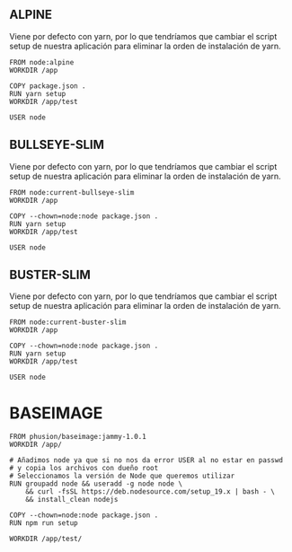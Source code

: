 ## ALPINE
Viene por defecto con yarn, por lo que tendríamos que cambiar el script setup de nuestra aplicación para eliminar la orden de instalación de yarn.

    FROM node:alpine
    WORKDIR /app

    COPY package.json .
    RUN yarn setup
    WORKDIR /app/test

    USER node

## BULLSEYE-SLIM
Viene por defecto con yarn, por lo que tendríamos que cambiar el script setup de nuestra aplicación para eliminar la orden de instalación de yarn.
    
    FROM node:current-bullseye-slim
    WORKDIR /app

    COPY --chown=node:node package.json .
    RUN yarn setup
    WORKDIR /app/test

    USER node


## BUSTER-SLIM
Viene por defecto con yarn, por lo que tendríamos que cambiar el script setup de nuestra aplicación para eliminar la orden de instalación de yarn.

    FROM node:current-buster-slim
    WORKDIR /app

    COPY --chown=node:node package.json .
    RUN yarn setup
    WORKDIR /app/test

    USER node

# BASEIMAGE

    FROM phusion/baseimage:jammy-1.0.1
    WORKDIR /app/
    
    # Añadimos node ya que si no nos da error USER al no estar en passwd
    # y copia los archivos con dueño root
    # Seleccionamos la versión de Node que queremos utilizar 
    RUN groupadd node && useradd -g node node \
        && curl -fsSL https://deb.nodesource.com/setup_19.x | bash - \
        && install_clean nodejs
    
    COPY --chown=node:node package.json .
    RUN npm run setup
    
    WORKDIR /app/test/